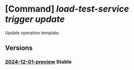 # [Command] _load-test-service trigger update_

Update operation template.

## Versions

### [2024-12-01-preview](/Resources/data-plane/microsoft.loadtestservice/L3RyaWdnZXJzL3t9/2024-12-01-preview.xml) **Stable**

<!-- data-plane:microsoft.loadtestservice /triggers/{} 2024-12-01-preview -->
